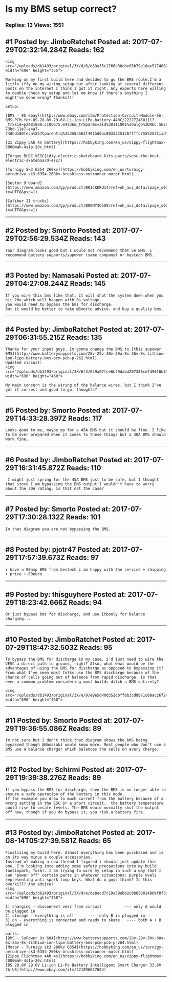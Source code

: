 # Is my BMS setup correct?

### Replies: 13 Views: 1551

## \#1 Posted by: JimboRatchet Posted at: 2017-07-29T02:32:14.284Z Reads: 162

```
<img src="/uploads/db1493/original/3X/d/6/d63a35c1766e38cbe05b79a10ae5174862c10e10.jpg" width="690" height="355">

Working on my first build here and decided to go the BMS route.I'm a little iffy on my wiring setup but after looking at several different posts on the internet I think I got it right. Any experts here willing to double check my setup and let me know if there's anything I might've done wrong? Thanks!!!

Setup:

[BMS - 8S ebay](http://www.ebay.com/itm/Protection-Circuit-Module-5A-BMS-PCM-for-8S-28-8V-29-6V-Li-ion-LiPo-battery-440C/222272460111?_trksid=p2481888.c100675.m4236&_trkparms=aid%3D111001%26algo%3DREC.SEED%26ao%3D1%26asc%3D20160908105057%26meid%3D2eccbaccd3b2422cb2a57c2d74d68075%26pid%3D100675%26rk%3D3%26rkt%3D15%26sd%3D331883428207&_trkparms=pageci%253Adc973688-73bd-11e7-a4a7-74dbd180feca%257Cparentrq%253A8a563f4915d0ac8033325136ffffc755%257Ciid%253A1)

[2x Zippy 5Ah 4s battery](https://hobbyking.com/en_us/zippy-flightmax-5000mah-4s1p-20c.html)

[Torque BLDC VESC](diy-electric-skateboard-kits-parts/vesc-the-best-electric-skateboard-esc/)

[Turnigy Sk3 6354 260kv](https://hobbyking.com/en_us/turnigy-aerodrive-sk3-6354-260kv-brushless-outrunner-motor.html)

[Sector 9 board](https://www.amazon.com/gp/product/B01CKKRU14/ref=oh_aui_detailpage_o03_s00?ie=UTF8&psc=1)

[Caliber II trucks](https://www.amazon.com/gp/product/B00NY3Q5Q8/ref=oh_aui_detailpage_o02_s00?ie=UTF8&psc=1)
```

---
## \#2 Posted by: Smorto Posted at: 2017-07-29T02:56:29.534Z Reads: 143

```
Your diagram looks good but I would not recommend that 5A BMS. I recommend battery supports/supower (same company) or bestech BMS.
```

---
## \#3 Posted by: Namasaki Posted at: 2017-07-29T04:27:08.244Z Reads: 145

```
If you wire this bms like that, it will shut the system down when you hit 20a which will happen with 8s voltage.
you would need to bypass the bms for discharge.
But it would be better to take @Smorto advice. and buy a quality bms.
```

---
## \#4 Posted by: JimboRatchet Posted at: 2017-07-29T06:31:55.215Z Reads: 135

```
Thanks for your input guys. Im gonna change the BMS to [this supower BMS](http://www.batterysupports.com/28v-29v-30v-30a-8x-36v-8s-lithium-ion-lipo-battery-bms-pcm-pcb-p-262.html).
Updated circuit:
<img src="/uploads/db1493/original/3X/6/3/639a07fce6b49dabd207380ce7d9016b81c09513.jpg" width="690" height="460">

My main concern is the wiring of the balance wires, but I think I've got it correct and good to go. thoughts?
```

---
## \#5 Posted by: Smorto Posted at: 2017-07-29T14:33:28.397Z Reads: 117

```
Looks good to me, maybe go for a 45A BMS but it should be fine. I like to be over prepared when it comes to these things but a 30A BMS should work fine.
```

---
## \#6 Posted by: JimboRatchet Posted at: 2017-07-29T16:31:45.872Z Reads: 110

```
 I might just spring for the 45A BMS just to be safe, but I thought that since I am bypassing the BMS output I wouldn't have to worry about the 30A rating. Is that not the case?
```

---
## \#7 Posted by: Smorto Posted at: 2017-07-29T17:30:28.132Z Reads: 101

```
In that diagram you are not bypassing the BMS.
```

---
## \#8 Posted by: pjotr47 Posted at: 2017-07-29T17:57:39.673Z Reads: 97

```
i have a 80amp BMS from bestech i am happy with the service + shipping + price +-50euro
```

---
## \#9 Posted by: thisguyhere Posted at: 2017-07-29T18:23:42.666Z Reads: 94

```
Or just bypass bms for discharge, and use itbonly for balance charging...
```

---
## \#10 Posted by: JimboRatchet Posted at: 2017-07-29T18:47:32.503Z Reads: 95

```
To bypass the BMS for discharge in my case, i'd just need to wire the VESC a direct path to ground, right? Also, what what would be the advantages of using the BMS for discharge as opposed to bypassing it? From what I've seen most folks use the BMS discharge because of the chance of cells going out of balance from rapid discharge. Is that even a common problem considering most builds ditch a BMS entirely?

<img src="/uploads/db1493/original/3X/e/9/e9e5d40d352dbff8b3cd9b71c88ac26f248351d8.jpg" width="690" height="460">
```

---
## \#11 Posted by: Smorto Posted at: 2017-07-29T19:36:55.086Z Reads: 89

```
Im not sure but I don't think that diagram shows the bMS being bypassed though @Namasaki would know more. Most people who don't use a BMS use a balance charger which balances the cells on every charge.
```

---
## \#12 Posted by: Schirmi Posted at: 2017-07-29T19:39:38.276Z Reads: 89

```
If you bypass the BMS for discharge, then the BMS is no longer able to ensure a safe operation of the battery in this mode.
If for example you draw to much current from the battery because of a wrong setting in the ESC or a short circuit,  the battery temperature could rise to unsafe levels. The BMS would normally shut the output off now, though if you do bypass it, you risk a battery fire.
```

---
## \#13 Posted by: JimboRatchet Posted at: 2017-08-14T05:27:39.581Z Reads: 65

```
Finalizing my build here. Almost everything has been purchased and is on its way minus a couple accessories.
Instead of making a new thread I figured i should just update this one. I'm looking into adding some safety precautions into my build (antispark, fuse). I am trying to wire my setup in such a way that I can "power off" certain parts in whatever situations: purple ovals representing anti spark loop keys. What do u guys think? Is this overkill? Any advice?
<img src="/uploads/db1493/original/3X/d/e/de8acd7c19a39ebb2c8b658814809f8f3d70a536.jpg" width="690" height="460">

1) charging - disconnect vesc from circuit          --- only A would be plugged in
2) storage - everything is off      ---- only B is plugged in
3) on - everything is connected and ready to skate   ---- both A + B plugged in

parts:
[BMS - SuPower 8s 60A](http://www.batterysupports.com/28v-29v-30v-60a-8x-36v-8s-lithium-ion-lipo-battery-bms-pcm-pcb-p-264.html)
[Motor - Turnigy sk3 260kv 6354](https://hobbyking.com/en_us/turnigy-aerodrive-sk3-6354-260kv-brushless-outrunner-motor.html)
[Zippy Flightmax 4Ah 4s](https://hobbyking.com/en_us/zippy-flightmax-4000mah-4s1p-20c.html)
[8S 28.8V 29.6V Li-ion Li-Po Battery Intelligent Smart Charger 33.6V 2A US](http://www.ebay.com/itm/221896637604)
```

---
